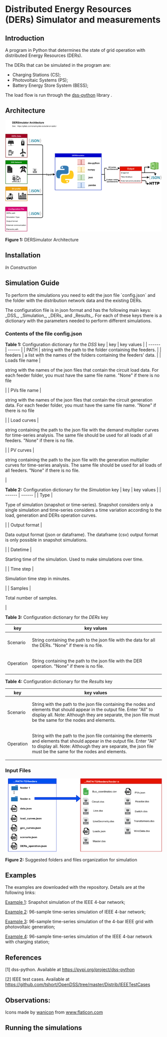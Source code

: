 # Distributed Energy Resources (DERs) Simulator and measurements

## Introduction

A program in Python that determines the state of grid operation with distributed Energy Resources (DERs).

The DERs that can be simulated in the program are:

- Charging Stations (CS);
- Photovoltaic Systems (PS);
- Battery Energy Store System (BESS);

The load flow is run through the [dss-python](https://pypi.org/project/dss-python/) library .

## Architecture

![alt-text](doc/Architecture.png)

**Figure 1:** DERSimulator Architecture


## Installation

_In Construction_

## Simulation Guide

<p>To perform the simulations you need to edit the json file `config.json` and the folder with the distribution network data and the existing DERs.</p>

<p>The configuration file is in json format and has the following main keys: _DSS_, _Simulation_, _DERs_ and _Results_. For each of these keys there is a dictionary with the parameters needed to perform different simulations.</p>

### Contents of the file config.json

**Table 1:** Configuration dictionary for the _DSS_ key
| key | key values |
| ------ | ------ |
| PATH | string with the path to the folder containing the feeders. |
| feeders | a list with the names of the folders containing the feeders' data. |
| Loads file name | <p>string with the names of the json files that contain the circuit load data. For each feeder folder, you must have the same file name. "None" if there is no file</p> |
| PVs file name | <p>string with the names of the json files that contain the circuit generation data. For each feeder folder, you must have the same file name. "None" if there is no file</p>  |
| Load curves | <p>string containing the path to the json file with the demand multiplier curves for time-series analysis. The same file should be used for all loads of all feeders. "None" if there is no file. </p>|
| PV curves | <p>string containing the path to the json file with the generation multiplier curves for time-series analysis. The same file should be used for all loads of all feeders. "None" if there is no file. </p>|

**Table 2:** Configuration dictionary for the _Simulation_ key
| key | key values |
| ------ | ------ |
| Type | <p> Type of simulation (snapshot or time-series). Snapshot considers only a single simulation and time-series considers a time variation according to the load, generation and DERs operation curves. </p> |
| Output format | <p> Data output format (json or dataframe). The dataframe (csv) output format is only possible in snapshot simulations. </p> |
| Datetime | <p> Starting time of the simulation. Used to make simulations over time. </p> |
| Time step | <p> Simulation time step in minutes. </p> |
| Samples | <p> Total number of samples. </p> | 

**Table 3:** Configuration dictionary for the _DERs_ key

| key | key values |
| ------ | ------ |
| Scenario | <p>String containing the path to the json file with the data for all the DERs. "None" if there is no file.                                  </p> |
| Operation | <p>String containing the path to the json file with the DER operation. "None" if there is no file.                                  </p> |

**Table 4:** Configuration dictionary for the _Results_ key

| key | key values |
| ------ | ------ |
| Scenario | <p>String with the path to the json file containing the nodes and elements that should appear in the output file. Enter "All" to display all. Note: Although they are separate, the json file must be the same for the nodes and elements.</p>|
| Operation | <p>String with the path to the json file containing the elements and elements that should appear in the output file. Enter "All" to display all. Note: Although they are separate, the json file must be the same for the nodes and elements.</p>|

### Input Files

![alt-text](doc/Input.png)

**Figure 2:** Suggested folders and files organization for simulation


## Examples

The examples are downloaded with the repository. Details are at the following links:

[Example 1](https://gitlab.com/smart-grids-tools/dersimulator/-/tree/main/examples/ex1): Snapshot simulation of the IEEE 4-bar network;

[Example 2](https://gitlab.com/smart-grids-tools/dersimulator/-/tree/main/examples/ex2): 96-sample time-series simulation of IEEE 4-bar network;

[Example 3](https://gitlab.com/smart-grids-tools/dersimulator/-/tree/main/examples/ex3): 96-sample time-series simulation of the 4-bar IEEE grid with photovoltaic generation;

[Example 4](https://gitlab.com/smart-grids-tools/dersimulator/-/tree/main/examples/ex4): 96-sample time-series simulation of the IEEE 4-bar network with charging station;


## References

[1] dss-python. Available at https://pypi.org/project/dss-python 

[2] IEEE test cases. Available at https://github.com/tshort/OpenDSS/tree/master/Distrib/IEEETestCases 

## Observations: 

<div>Icons made by <a href="https://www.flaticon.com/authors/wanicon" title="wanicon">wanicon</a> from <a href="https://www.flaticon.com/" title="Flaticon">www.flaticon.com</a></div>




## Running the simulations
